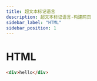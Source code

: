 ```yaml
---
title: 超文本标记语言
description: 超文本标记语言-构建网页
sidebar_label: "HTML"
sidebar_position: 1
---
```


# HTML

```html
<div>hello</div>
```
